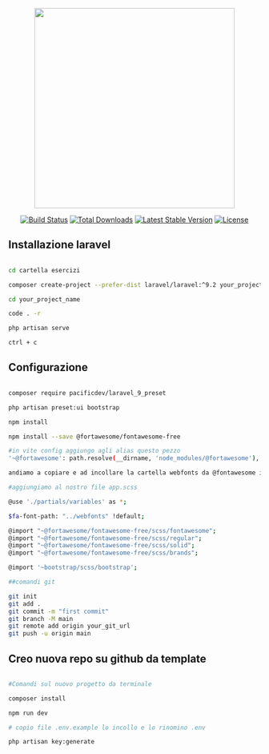 <p align="center"><a href="https://laravel.com" target="_blank"><img src="https://raw.githubusercontent.com/laravel/art/master/logo-lockup/5%20SVG/2%20CMYK/1%20Full%20Color/laravel-logolockup-cmyk-red.svg" width="400"></a></p>

<p align="center">
<a href="https://travis-ci.org/laravel/framework"><img src="https://travis-ci.org/laravel/framework.svg" alt="Build Status"></a>
<a href="https://packagist.org/packages/laravel/framework"><img src="https://img.shields.io/packagist/dt/laravel/framework" alt="Total Downloads"></a>
<a href="https://packagist.org/packages/laravel/framework"><img src="https://img.shields.io/packagist/v/laravel/framework" alt="Latest Stable Version"></a>
<a href="https://packagist.org/packages/laravel/framework"><img src="https://img.shields.io/packagist/l/laravel/framework" alt="License"></a>
</p>

## Installazione laravel

```bash

cd cartella esercizi

composer create-project --prefer-dist laravel/laravel:^9.2 your_project_name

cd your_project_name

code . -r

php artisan serve 

ctrl + c

```

## Configurazione

```bash

composer require pacificdev/laravel_9_preset

php artisan preset:ui bootstrap

npm install

npm install --save @fortawesome/fontawesome-free

#in vite config aggiungo agli alias questo pezzo
'~@fortawesome': path.resolve(__dirname, 'node_modules/@fortawesome'),

andiamo a copiare e ad incollare la cartella webfonts da @fontawesome in resources

#aggiungiamo al nostro file app.scss

@use './partials/variables' as *;

$fa-font-path: "../webfonts" !default;

@import "~@fortawesome/fontawesome-free/scss/fontawesome";
@import "~@fortawesome/fontawesome-free/scss/regular";
@import "~@fortawesome/fontawesome-free/scss/solid";
@import "~@fortawesome/fontawesome-free/scss/brands";

@import '~bootstrap/scss/bootstrap';

##comandi git

git init
git add . 
git commit -m "first commit"
git branch -M main
git remote add origin your_git_url
git push -u origin main

```

## Creo nuova repo su github da template

```bash

#Comandi sul nuovo progetto da terminale

composer install

npm run dev

# copio file .env.example lo incollo e lo rinomino .env 

php artisan key:generate

```